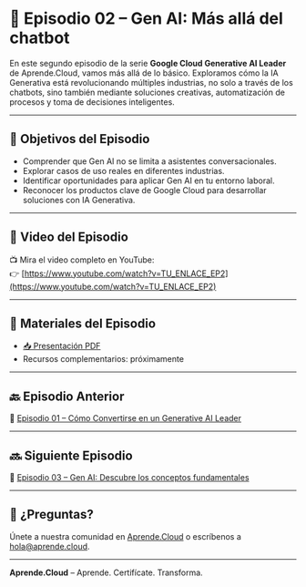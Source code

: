# 🤖 Episodio 02 – Gen AI: Más allá del chatbot

En este segundo episodio de la serie **Google Cloud Generative AI Leader** de Aprende.Cloud, vamos más allá de lo básico. Exploramos cómo la IA Generativa está revolucionando múltiples industrias, no solo a través de los chatbots, sino también mediante soluciones creativas, automatización de procesos y toma de decisiones inteligentes.

---

## 🎯 Objetivos del Episodio

- Comprender que Gen AI no se limita a asistentes conversacionales.
- Explorar casos de uso reales en diferentes industrias.
- Identificar oportunidades para aplicar Gen AI en tu entorno laboral.
- Reconocer los productos clave de Google Cloud para desarrollar soluciones con IA Generativa.

---

## 🎥 Video del Episodio

📺 Mira el video completo en YouTube:  
👉 [https://www.youtube.com/watch?v=TU_ENLACE_EP2](https://www.youtube.com/watch?v=TU_ENLACE_EP2)

---

## 📄 Materiales del Episodio

- [📥 Presentación PDF](./ctr-gcp-generative-ai-leader-ep-02.pdf)
- Recursos complementarios: próximamente

---

## 🔙 Episodio Anterior

📘 [Episodio 01 – Cómo Convertirse en un Generative AI Leader](../ctr-gcp-generative-ai-leader-ep-01/)

---

## 🔜 Siguiente Episodio

🧠 [Episodio 03 – Gen AI: Descubre los conceptos fundamentales](../ctr-gcp-generative-ai-leader-ep-03/)

---

## 💬 ¿Preguntas?

Únete a nuestra comunidad en [Aprende.Cloud](https://aprende.cloud) o escríbenos a hola@aprende.cloud.

---

**Aprende.Cloud** – Aprende. Certifícate. Transforma.
